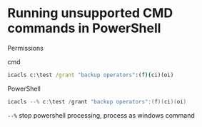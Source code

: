 # Running unsupported CMD commands in PowerShell

Permissions

cmd
```cmd
icacls c:\test /grant "backup operators":(f)(ci)(oi)
```

PowerShell
```PowerShell
icacls --% c:\test /grant "backup operators":(f)(ci)(oi)
```

`--%` stop powershell processing, process as windows command 
